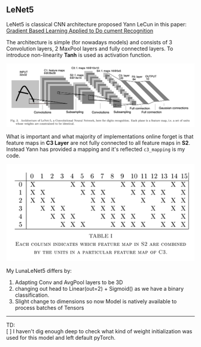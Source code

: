 ## LeNet5

LeNet5 is classical CNN architecture proposed Yann LeCun in this paper: [Gradient Based Learning Applied to Do cument Recognition](http://vision.stanford.edu/cs598_spring07/papers/Lecun98.pdf)  


The architecture is simple (for nowadays models) and consists of 3 Convolution layers, 2 MaxPool layers and fully connected layers. To introduce non-linearity **Tanh** is used as activation function.  

![alt text](resources/lenet5_architecture.png "Arch")

What is important and what majority of implementations online forget is that feature maps in **C3 Layer** are not fully connected to all feature maps in **S2**. Instead Yann has provided a mapping and it's reflected `c3_mapping` is my code.  

![alt text](resources/lenet5_architecture_details.png "ArchDetails")

My LunaLeNet5 differs by:  
1. Adapting Conv and AvgPool layers to be 3D
1. changing out head to Linear(out=2) + Sigmoid() as we have a binary classification.  
1. Slight change to dimensions so now Model is natively available to process batches of Tensors  

---
TD:  
[ ] I haven't dig enough deep to check what kind of weight initialization was used for this model and left default pyTorch.